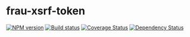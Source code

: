 # frau-xsrf-token

[![NPM version][npm-image]][npm-url]
[![Build status][ci-image]][ci-url]
[![Coverage Status][coverage-image]][coverage-url]
[![Dependency Status][dependencies-image]][dependencies-url]


[npm-url]: https://www.npmjs.org/package/frau-xsrf-token
[npm-image]: https://img.shields.io/npm/v/frau-xsrf-token.svg
[ci-url]: https://travis-ci.org/Brightspace/frau-xsrf-token
[ci-image]: https://img.shields.io/travis/Brightspace/frau-xsrf-token.svg
[coverage-url]: https://coveralls.io/r/Brightspace/frau-xsrf-token?branch=master
[coverage-image]: https://img.shields.io/coveralls/Brightspace/frau-xsrf-token.svg
[dependencies-url]: https://david-dm.org/Brightspace/frau-xsrf-token
[dependencies-image]: https://img.shields.io/david/Brightspace/frau-xsrf-token.svg
